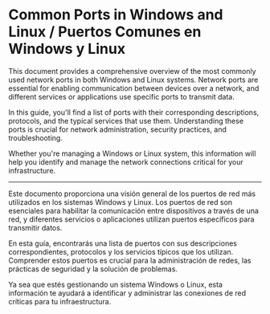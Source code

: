 # Common Ports in Windows and Linux / Puertos Comunes en Windows y Linux

This document provides a comprehensive overview of the most commonly used network ports in both Windows and Linux systems. Network ports are essential for enabling communication between devices over a network, and different services or applications use specific ports to transmit data.

In this guide, you'll find a list of ports with their corresponding descriptions, protocols, and the typical services that use them. Understanding these ports is crucial for network administration, security practices, and troubleshooting.

Whether you're managing a Windows or Linux system, this information will help you identify and manage the network connections critical for your infrastructure.

---

Este documento proporciona una visión general de los puertos de red más utilizados en los sistemas Windows y Linux. Los puertos de red son esenciales para habilitar la comunicación entre dispositivos a través de una red, y diferentes servicios o aplicaciones utilizan puertos específicos para transmitir datos.

En esta guía, encontrarás una lista de puertos con sus descripciones correspondientes, protocolos y los servicios típicos que los utilizan. Comprender estos puertos es crucial para la administración de redes, las prácticas de seguridad y la solución de problemas.

Ya sea que estés gestionando un sistema Windows o Linux, esta información te ayudará a identificar y administrar las conexiones de red críticas para tu infraestructura.
